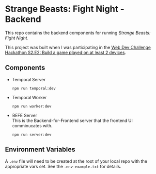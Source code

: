 # Strange Beasts: Fight Night - Backend

This repo contains the backend components for running _Strange Beasts: Fight Night_.

This project was built when I was participating in the [Web Dev Challenge Hackathon S2.E2: Build a game played on at least 2 devices](https://codetv.dev/blog/web-dev-challenge-hackathon-s2e2-multi-device-game-temporal).

## Components

- Temporal Server

  ```shell
  npm run temporal:dev
  ```

- Temporal Worker

  ```shell
  npm run worker:dev
  ```

- BEFE Server  
  This is the Backend-for-Frontend server that the frontend UI comminucates with.

  ```shell
  npm run server:dev
  ```

## Environment Variables

A `.env` file will need to be created at the root of your local repo with the appropriate vars set. See the `.env-example.txt` for details.

